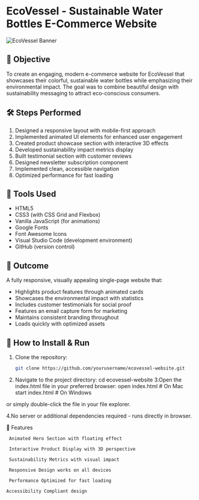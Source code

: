 # EcoVessel - Sustainable Water Bottles E-Commerce Website

![EcoVessel Banner](https://via.placeholder.com/1200x400/1a936f/ffffff?text=EcoVessel+Sustainable+Water+Bottles)

## 🌱 Objective
To create an engaging, modern e-commerce website for EcoVessel that showcases their colorful, sustainable water bottles while emphasizing their environmental impact. The goal was to combine beautiful design with sustainability messaging to attract eco-conscious consumers.

## 🛠️ Steps Performed
1. Designed a responsive layout with mobile-first approach
2. Implemented animated UI elements for enhanced user engagement
3. Created product showcase section with interactive 3D effects
4. Developed sustainability impact metrics display
5. Built testimonial section with customer reviews
6. Designed newsletter subscription component
7. Implemented clean, accessible navigation
8. Optimized performance for fast loading

## 🔧 Tools Used
- HTML5
- CSS3 (with CSS Grid and Flexbox)
- Vanilla JavaScript (for animations)
- Google Fonts
- Font Awesome Icons
- Visual Studio Code (development environment)
- GitHub (version control)

## 🎯 Outcome
A fully responsive, visually appealing single-page website that:
- Highlights product features through animated cards
- Showcases the environmental impact with statistics
- Includes customer testimonials for social proof
- Features an email capture form for marketing
- Maintains consistent branding throughout
- Loads quickly with optimized assets

## 🚀 How to Install & Run
1. Clone the repository:
   ```bash
   git clone https://github.com/yourusername/ecovessel-website.git
2.  Navigate to the project directory:
      cd ecovessel-website
3.Open the index.html file in your preferred browser:
      open index.html  # On Mac
      start index.html # On Windows

   or simply double-click the file in your file explorer.

 4.No server or additional dependencies required - runs directly in browser.


 🌟 Features
 
     Animated Hero Section with floating effect

     Interactive Product Display with 3D perspective

     Sustainability Metrics with visual impact

     Responsive Design works on all devices

     Performance Optimized for fast loading

    Accessibility Compliant design

